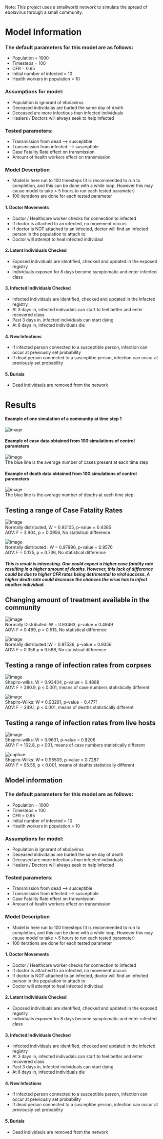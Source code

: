 Note: This project uses a smallworld network to simulate the spread of ebolavirus through a small community. 

# Model Information

### The default parameters for this model are as follows:
- Population = 1000
- Timesteps = 100
- CFR = 0.65
- Initial number of infected = 10
- Health workers in population = 10

### Assumptions for model:
- Population is ignorant of ebolavirus
- Deceased individalas are buried the same day of death
- Deceased are more infectious than infected individuals
- Healers / Doctors will always seek to help infected

### Tested parameters:
- Transmission from dead --> susceptible
- Transmission from infected --> susceptible
- Case Fatality Rate effect on transmission
- Amount of health workers effect on transmission

### Model Description
- Model is here run to 100 timesteps (It is recommended to run to completion, and this can be done with a while loop. However this may cause model to take > 5 hours to run each tested parameter)
- 100 iterations are done for each tested parameter

#### 1. Doctor Movements
- Doctor / Healthcare worker checks for connection to infected
- If doctor is attached to an infected, no movement occurs
- If doctor is NOT attached to an infected, doctor will find an infected person in the population to attach to
- Doctor will attempt to heal infected individaul

#### 2. Latent Individuals Checked
- Exposed individuals are identified, checked and updated in the exposed registry
- Individuals exposed for 8 days become symptomatic and enter infected class

#### 3. Infected Individuals Checked
- Infected individauls are identified, checked and updated in the infected registry
- At 3 days in, infected indivudals can start to feel better and enter recovered class
- Past 3 days in, infected individuals can start dying
- At 8 days in, infected individuals die

#### 4. New Infections
- If infected person connected to a susceptible person, infection can occur at previously set probability
- If dead person connected to a susceptibe person, infection can occur at previously set probability

#### 5. Burials
- Dead individauls are removed from the network











# Results

#### Example of one simulation of a community at time step 1
![image](https://user-images.githubusercontent.com/39533889/40403915-f0dbe588-5e22-11e8-9ea7-708de69096f0.png)
#### Example of case data obtained from 100 simulations of control parameters
![image](https://user-images.githubusercontent.com/39533889/40403927-fd6db8bc-5e22-11e8-9e5b-c65e897f8d18.png)\
The blue line is the average number of cases present at each time step
#### Example of death data obtained from 100 simulations of control parameters
![image](https://user-images.githubusercontent.com/39533889/40403931-ffd06e24-5e22-11e8-839e-d8ec9308718c.png)\
The blue line is the average number of deaths at each time step.  

## Testing a range of Case Fatality Rates
![image](https://user-images.githubusercontent.com/39533889/40403942-0bb6c77e-5e23-11e8-9ff7-3057ddf694e4.png)\
Normally distributed, W = 0.92105, p-value = 0.4385\
AOV: F = 3.904, p = 0.0956, No statistical  difference

![image](https://user-images.githubusercontent.com/39533889/40403944-0e972920-5e23-11e8-80e4-517f488dfdba.png)\
Normally distributed : W = 0.97896, p-value = 0.9576\
AOV: F = 0.125, p = 0.736, No statistical difference
##### This is result is interesting. One could expect a higher case fatality rate resulting in a higher amount of deaths. However, this lack of difference could be due to higher CFR rates being detrimental to viral success. A higher death rate could decrease the chances the virus has to infect another individual.

## Changing amount of treatment available in the community
![image](https://user-images.githubusercontent.com/39533889/40403948-1382bcf6-5e23-11e8-8be1-4916b890e3d3.png)\
Normally Distributed: W = 0.93463, p-value = 0.4949\
AOV:  F = 0.469, p = 0.513, No statistical difference

![image](https://user-images.githubusercontent.com/39533889/40403954-17ada822-5e23-11e8-9d16-b00a7a944c83.png)\
Normally distributed :W = 0.97536, p-value = 0.9356\
AOV: F = 0.358  p = 0.566, No statistical difference

## Testing a range of infection rates from corpses
![image](https://user-images.githubusercontent.com/39533889/40403959-1d71b0fa-5e23-11e8-9749-8b85da05792f.png)\
Shapiro-wilks: W = 0.93404, p-value = 0.4888\
AOV: F = 380.9, p < 0.001, means of case numbers statistically different

![image](https://user-images.githubusercontent.com/39533889/40403963-221bca1e-5e23-11e8-9217-cce369af9519.png)\
Shapiro-Wilks: W = 0.93291, p-value = 0.4771\
AOV: F = 349.1, p < 0.001, means of deaths statistically different

## Testing a range of infection rates from live hosts
![image](https://user-images.githubusercontent.com/39533889/40403967-261f2836-5e23-11e8-8085-95b588753a2b.png)\
Shapiro-wilks: W = 0.9631, p-value = 0.8206\
AOV: F = 102.8, p <.001, means of case numbers statistically different

![capture](https://user-images.githubusercontent.com/39533889/40403971-2c581348-5e23-11e8-8d79-62c6942c737a.PNG)\
Shapiro-Wilks: W = 0.95509, p-value = 0.7287\
AOV: F = 95.55, p < 0.001, means of deahts statistically different



## Model information

### The default parameters for this model are as follows:
- Population = 1000
- Timesteps = 100
- CFR = 0.65
- Initial number of infected = 10
- Health workers in population = 10

### Assumptions for model:
- Population is ignorant of ebolavirus
- Deceased individalas are buried the same day of death
- Deceased are more infectious than infected individuals
- Healers / Doctors will always seek to help infected

### Tested parameters:
- Transmission from dead --> susceptible
- Transmission from infected --> susceptible
- Case Fatality Rate effect on transmission
- Amount of health workers effect on transmission

### Model Description
- Model is here run to 100 timesteps (It is recommended to run to completion, and this can be done with a while loop. However this may cause model to take > 5 hours to run each tested parameter)
- 100 iterations are done for each tested parameter

#### 1. Doctor Movements
- Doctor / Healthcare worker checks for connection to infected
- If doctor is attached to an infected, no movement occurs
- If doctor is NOT attached to an infected, doctor will find an infected person in the population to attach to
- Doctor will attempt to heal infected individaul

#### 2. Latent Individuals Checked
- Exposed individuals are identified, checked and updated in the exposed registry
- Individuals exposed for 8 days become symptomatic and enter infected class

#### 3. Infected Individuals Checked
- Infected individauls are identified, checked and updated in the infected registry
- At 3 days in, infected indivudals can start to feel better and enter recovered class
- Past 3 days in, infected individuals can start dying
- At 8 days in, infected individuals die

#### 4. New Infections
- If infected person connected to a susceptible person, infection can occur at previously set probability
- If dead person connected to a susceptibe person, infection can occur at previously set probability

#### 5. Burials
- Dead individauls are removed from the network

